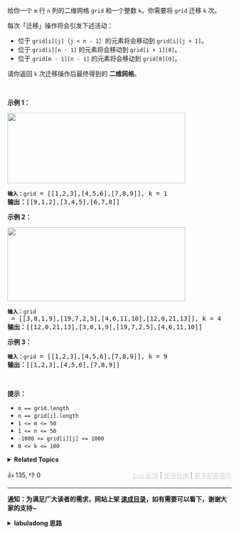 <p>给你一个 <code>m</code> 行 <code>n</code>&nbsp;列的二维网格&nbsp;<code>grid</code>&nbsp;和一个整数&nbsp;<code>k</code>。你需要将&nbsp;<code>grid</code>&nbsp;迁移&nbsp;<code>k</code>&nbsp;次。</p>

<p>每次「迁移」操作将会引发下述活动：</p>

<ul> 
 <li>位于 <code>grid[i][j]</code>（<code>j &lt; n - 1</code>）的元素将会移动到&nbsp;<code>grid[i][j + 1]</code>。</li> 
 <li>位于&nbsp;<code>grid[i][n&nbsp;- 1]</code> 的元素将会移动到&nbsp;<code>grid[i + 1][0]</code>。</li> 
 <li>位于 <code>grid[m&nbsp;- 1][n - 1]</code>&nbsp;的元素将会移动到&nbsp;<code>grid[0][0]</code>。</li> 
</ul>

<p>请你返回&nbsp;<code>k</code> 次迁移操作后最终得到的 <strong>二维网格</strong>。</p>

<p>&nbsp;</p>

<p><strong>示例 1：</strong></p>

<p><img alt="" src="https://assets.leetcode-cn.com/aliyun-lc-upload/uploads/2019/11/16/e1-1.png" style="height: 158px; width: 400px;" /></p>

<pre>
<span><code><strong>输入：</strong>grid</code></span> = [[1,2,3],[4,5,6],[7,8,9]], k = 1
<strong>输出：</strong>[[9,1,2],[3,4,5],[6,7,8]]
</pre>

<p><strong>示例 2：</strong></p>

<p><img alt="" src="https://assets.leetcode-cn.com/aliyun-lc-upload/uploads/2019/11/16/e2-1.png" style="height: 166px; width: 400px;" /></p>

<pre>
<span><code><strong>输入：</strong>grid</code></span> = [[3,8,1,9],[19,7,2,5],[4,6,11,10],[12,0,21,13]], k = 4
<strong>输出：</strong>[[12,0,21,13],[3,8,1,9],[19,7,2,5],[4,6,11,10]]
</pre>

<p><strong>示例 3：</strong></p>

<pre>
<span><code><strong>输入：</strong>grid</code></span> = [[1,2,3],[4,5,6],[7,8,9]], k = 9
<strong>输出：</strong>[[1,2,3],[4,5,6],[7,8,9]]
</pre>

<p>&nbsp;</p>

<p><strong>提示：</strong></p>

<ul> 
 <li><code>m ==&nbsp;grid.length</code></li> 
 <li><code>n ==&nbsp;grid[i].length</code></li> 
 <li><code>1 &lt;= m &lt;= 50</code></li> 
 <li><code>1 &lt;= n &lt;= 50</code></li> 
 <li><code>-1000 &lt;= grid[i][j] &lt;= 1000</code></li> 
 <li><code>0 &lt;= k &lt;= 100</code></li> 
</ul>

<details><summary><strong>Related Topics</strong></summary>数组 | 矩阵 | 模拟</details><br>

<div>👍 135, 👎 0<span style='float: right;'><span style='color: gray;'><a href='https://github.com/labuladong/fucking-algorithm/issues' target='_blank' style='color: lightgray;text-decoration: underline;'>bug 反馈</a> | <a href='https://labuladong.online/algo/fname.html?fname=jb插件简介' target='_blank' style='color: lightgray;text-decoration: underline;'>使用指南</a> | <a href='https://labuladong.online/algo/' target='_blank' style='color: lightgray;text-decoration: underline;'>更多配套插件</a></span></span></div>

<div id="labuladong"><hr>

**通知：为满足广大读者的需求，网站上架 [速成目录](https://labuladong.online/algo/intro/quick-learning-plan/)，如有需要可以看下，谢谢大家的支持~**

<details><summary><strong>labuladong 思路</strong></summary>


<div id="labuladong_solution_zh">

## 基本思路

这道题有些像 [✔ ✨151. 颠倒字符串中的单词](/problems/reverse-words-in-a-string/)，也要用到 [二维数组的花式遍历](https://labuladong.online/algo/practice-in-action/2d-array-traversal-summary/) 中讲到的多次翻转的技巧。

151 题让你把句子中的所有单词位置翻转，解法思路是先翻转整个句子，然后逐一翻转每个单词。

这道题是同样的思路：你可以写一个 `get` 方法和 `set` 方法把二维数组抽象成一维数组，然后题目就变成了让你将一个一维的数组平移 `k` 位，相当于把前 `mn - k` 个元素的位置和后 `k` 个元素的位置对调，也可以分别翻转前 `mn - k` 个元素和后 `k` 个元素，最后反转所有元素，得到的结果就是题目想要的。

**详细题解**：
  - [【练习】数组双指针经典习题](https://labuladong.online/algo/problem-set/array-two-pointers/)

</div>





<div id="solution">

## 解法代码



<div class="tab-panel"><div class="tab-nav">
<button data-tab-item="cpp" class="tab-nav-button btn " data-tab-group="default" onclick="switchTab(this)">cpp🤖</button>

<button data-tab-item="python" class="tab-nav-button btn " data-tab-group="default" onclick="switchTab(this)">python🤖</button>

<button data-tab-item="java" class="tab-nav-button btn active" data-tab-group="default" onclick="switchTab(this)">java🟢</button>

<button data-tab-item="go" class="tab-nav-button btn " data-tab-group="default" onclick="switchTab(this)">go🤖</button>

<button data-tab-item="javascript" class="tab-nav-button btn " data-tab-group="default" onclick="switchTab(this)">javascript🤖</button>
</div><div class="tab-content">
<div data-tab-item="cpp" class="tab-item " data-tab-group="default"><div class="highlight">

```cpp
// 注意：cpp 代码由 chatGPT🤖 根据我的 java 代码翻译。
// 本代码的正确性已通过力扣验证，如有疑问，可以对照 java 代码查看。

class Solution {
public:
    vector<vector<int>> shiftGrid(vector<vector<int>>& grid, int k) {
        // 把二维 grid 抽象成一维数组
        int m = grid.size(), n = grid[0].size();
        int mn = m * n;
        k = k % mn;
        // 先把最后 k 个数翻转
        reverse(grid, mn - k, mn - 1);
        // 然后把前 mn - k 个数翻转
        reverse(grid, 0, mn - k - 1);
        // 最后把整体翻转
        reverse(grid, 0, mn - 1);

        // 转化成 Java List
        vector<vector<int>> res(m, vector<int>(n));
        for (int i = 0; i < m; ++i) {
            for (int j = 0; j < n; ++j) {
                res[i][j] = grid[i][j];
            }
        }
        return res;
    }

    // 通过一维数组的索引访问二维数组的元素
    int get(vector<vector<int>>& grid, int index) {
        int n = grid[0].size();
        int i = index / n, j = index % n;
        return grid[i][j];
    }

    // 通过一维数组的索引修改二维数组的元素
    void set(vector<vector<int>>& grid, int index, int val) {
        int n = grid[0].size();
        int i = index / n, j = index % n;
        grid[i][j] = val;
    }

    // 翻转一维数组的索引区间元素
    void reverse(vector<vector<int>>& grid, int i, int j) {
        while (i < j) {
            int temp = get(grid, i);
            set(grid, i, get(grid, j));
            set(grid, j, temp);
            i++;
            j--;
        }
    }
};
```

</div></div>

<div data-tab-item="python" class="tab-item " data-tab-group="default"><div class="highlight">

```python
# 注意：python 代码由 chatGPT🤖 根据我的 java 代码翻译。
# 本代码的正确性已通过力扣验证，如有疑问，可以对照 java 代码查看。

class Solution:
    def shiftGrid(self, grid, k):
        # 把二维 grid 抽象成一维数组
        m, n = len(grid), len(grid[0])
        mn = m * n
        k = k % mn
        # 先把最后 k 个数翻转
        self.reverse(grid, mn - k, mn - 1)
        # 然后把前 mn - k 个数翻转
        self.reverse(grid, 0, mn - k - 1)
        # 最后把整体翻转
        self.reverse(grid, 0, mn - 1)

        # 转化成 Java List
        res = []
        for row in grid:
            rowList = []
            for e in row:
                rowList.append(e)
            res.append(rowList)
        return res

    # 通过一维数组的索引访问二维数组的元素
    def get(self, grid, index):
        n = len(grid[0])
        i, j = divmod(index, n)
        return grid[i][j]

    # 通过一维数组的索引修改二维数组的元素
    def set(self, grid, index, val):
        n = len(grid[0])
        i, j = divmod(index, n)
        grid[i][j] = val

    # 翻转一维数组的索引区间元素
    def reverse(self, grid, i, j):
        while i < j:
            temp = self.get(grid, i)
            self.set(grid, i, self.get(grid, j))
            self.set(grid, j, temp)
            i += 1
            j -= 1
```

</div></div>

<div data-tab-item="java" class="tab-item active" data-tab-group="default"><div class="highlight">

```java
class Solution {
    public List<List<Integer>> shiftGrid(int[][] grid, int k) {
        // 把二维 grid 抽象成一维数组
        int m = grid.length, n = grid[0].length;
        int mn = m * n;
        k = k % mn;
        // 先把最后 k 个数翻转
        reverse(grid, mn - k, mn - 1);
        // 然后把前 mn - k 个数翻转
        reverse(grid, 0, mn - k - 1);
        // 最后把整体翻转
        reverse(grid, 0, mn - 1);

        // 转化成 Java List
        List<List<Integer>> res = new ArrayList<>();
        for (int[] row : grid) {
            List<Integer> rowList = new ArrayList<>();
            for (int e : row) {
                rowList.add(e);
            }
            res.add(rowList);
        }
        return res;
    }

    // 通过一维数组的索引访问二维数组的元素
    int get(int[][] grid, int index) {
        int n = grid[0].length;
        int i = index / n, j = index % n;
        return grid[i][j];
    }

    // 通过一维数组的索引修改二维数组的元素
    void set(int[][] grid, int index, int val) {
        int n = grid[0].length;
        int i = index / n, j = index % n;
        grid[i][j] = val;
    }

    // 翻转一维数组的索引区间元素
    void reverse(int[][] grid, int i, int j) {
        while (i < j) {
            int temp = get(grid, i);
            set(grid, i, get(grid, j));
            set(grid, j, temp);
            i++;
            j--;
        }
    }
}
```

</div></div>

<div data-tab-item="go" class="tab-item " data-tab-group="default"><div class="highlight">

```go
// 注意：go 代码由 chatGPT🤖 根据我的 java 代码翻译。
// 本代码的正确性已通过力扣验证，如有疑问，可以对照 java 代码查看。

import "fmt"

func shiftGrid(grid [][]int, k int) [][]int {
    m, n := len(grid), len(grid[0])
    mn := m * n
    k = k % mn
    // 把二维 grid 抽象成一维数组
    reverse(grid, mn - k, mn - 1)
    // 先把最后 k 个数翻转
    reverse(grid, 0, mn - k - 1)
    // 然后把前 mn - k 个数翻转
    reverse(grid, 0, mn - 1)
    // 最后把整体翻转

    // 转化成 Java List
    res := make([][]int, m)
    for i := 0; i < m; i++ {
        res[i] = make([]int, n)
        for j := 0; j < n; j++ {
            res[i][j] = grid[i][j]
        }
    }
    return res
}

// 通过一维数组的索引访问二维数组的元素
func get(grid [][]int, index int) int {
    n := len(grid[0])
    i, j := index / n, index % n
    return grid[i][j]
}

// 通过一维数组的索引修改二维数组的元素
func set(grid [][]int, index int, val int) {
    n := len(grid[0])
    i, j := index / n, index % n
    grid[i][j] = val
}

// 翻转一维数组的索引区间元素
func reverse(grid [][]int, i, j int) {
    for i < j {
        temp := get(grid, i)
        set(grid, i, get(grid, j))
        set(grid, j, temp)
        i++
        j--
    }
}
```

</div></div>

<div data-tab-item="javascript" class="tab-item " data-tab-group="default"><div class="highlight">

```javascript
// 注意：javascript 代码由 chatGPT🤖 根据我的 java 代码翻译。
// 本代码的正确性已通过力扣验证，如有疑问，可以对照 java 代码查看。

var shiftGrid = function(grid, k) {
    // 把二维 grid 抽象成一维数组
    let m = grid.length, n = grid[0].length;
    let mn = m * n;
    k = k % mn;
    // 先把最后 k 个数翻转
    reverse(grid, mn - k, mn - 1);
    // 然后把前 mn - k 个数翻转
    reverse(grid, 0, mn - k - 1);
    // 最后把整体翻转
    reverse(grid, 0, mn - 1);

    // 转化成 Java List
    let res = [];
    for (let row of grid) {
        let rowList = [];
        for (let e of row) {
            rowList.push(e);
        }
        res.push(rowList);
    }
    return res;
};

// 通过一维数组的索引访问二维数组的元素
var get = function(grid, index) {
    let n = grid[0].length;
    let i = Math.floor(index / n), j = index % n;
    return grid[i][j];
};

// 通过一维数组的索引修改二维数组的元素
var set = function(grid, index, val) {
    let n = grid[0].length;
    let i = Math.floor(index / n), j = index % n;
    grid[i][j] = val;
};

// 翻转一维数组的索引区间元素
var reverse = function(grid, i, j) {
    while (i < j) {
        let temp = get(grid, i);
        set(grid, i, get(grid, j));
        set(grid, j, temp);
        i++;
        j--;
    }
};
```

</div></div>
</div></div>

<hr /><details open hint-container details><summary style="font-size: medium"><strong>🎃🎃 算法可视化 🎃🎃</strong></summary><div id="data_shift-2d-grid"  category="leetcode" ></div><div class="resizable aspect-ratio-container" style="height: 100%;">
<div id="iframe_shift-2d-grid"></div></div>
</details><hr /><br />

</div>
</details>
</div>

